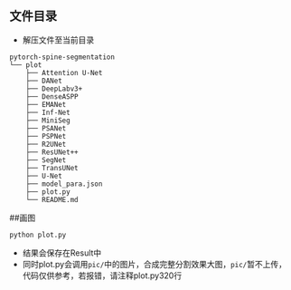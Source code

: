 ## 文件目录
* 解压文件至当前目录
```
pytorch-spine-segmentation
└── plot
    ├── Attention U-Net
    ├── DANet
    ├── DeepLabv3+
    ├── DenseASPP
    ├── EMANet
    ├── Inf-Net
    ├── MiniSeg
    ├── PSANet
    ├── PSPNet
    ├── R2UNet
    ├── ResUNet++
    ├── SegNet
    ├── TransUNet
    ├── U-Net
    ├── model_para.json
    ├── plot.py
    └── README.md
```

##画图
```
python plot.py
```
* 结果会保存在Result中
* 同时plot.py会调用```pic/```中的图片，合成完整分割效果大图，```pic/```暂不上传，代码仅供参考，若报错，请注释plot.py320行

